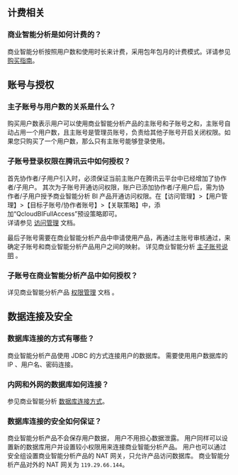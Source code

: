 ## 计费相关
### 商业智能分析是如何计费的？
商业智能分析按照用户数和使用时长来计费，采用包年包月的计费模式。详请参见 [购买指南](/document/product/590/19140)。

## 账号与授权
### 主子账号与用户数的关系是什么？
购买用户数表示用户可以使用商业智能分析产品的主账号和子账号之和，主账号自动占用一个用户数，且主账号是管理员账号，负责给其他子账号开启关闭权限。如果您只购买了一个用户数，那么只有主账号能够登录使用。

### 子账号登录权限在腾讯云中如何授权？
首先协作者/子用户引入时，必须保证当前主账户在腾讯云平台中已经增加了协作者/子用户。
其次为子账号开通访问权限，账户已添加协作者/子用户后，需为协作者/子用户授予商业智能分析 BI 产品开通访问权限。在【访问管理】>【用户管理】>【目标子账号/协作者账号】>【关联策略】中，添加“QcloudBIFullAccess”预设策略即可。   
详请参见 [访问管理](https://cloud.tencent.com/document/product/598) 文档。

最后子账号需要在商业智能分析产品中申请使用产品，再通过主账号审核通过，来确定子账号和商业智能分析产品用户之间的映射。
详见商业智能分析 [主子账号说明](/document/product/590/19284) 。

### 子账号在商业智能分析产品中如何授权？
详见商业智能分析产品 [权限管理](https://cloud.tencent.com/document/product/590/10392) 文档 。

## 数据连接及安全
### 数据库连接的方式有哪些？
商业智能分析产品使用 JDBC 的方式连接用户的数据库。 需要使用用户数据库的 IP 、用户名、密码连接。
### 内网和外网的数据库如何连接？
参见商业智能分析 [数据库连接方式](/document/product/590/19294)。
### 数据库连接的安全如何保证？
商业智能分析产品不会保存用户数据， 用户不用担心数据泄露。 用户同样可以设置新的数据库用户并设置较小权限用来连接商业智能分析产品。 用户也可以通过安全组设置商业智能分析产品的 NAT 网关，只允许产品访问数据库。 商业智能分析产品对外的 NAT 网关为 `119.29.66.144`。
